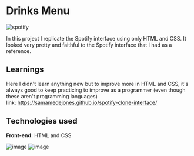 # Drinks Menu
![spotify](https://github.com/user-attachments/assets/b4ddaff7-b02f-4393-91c1-218c750fee69)

In this project I replicate the Spotify interface using only HTML and CSS. It looked very pretty and faithful to the Spotify interface that I had as a reference.

## Learnings

Here I didn't learn anything new but to improve more in HTML and CSS, it's always good to keep practicing to improve as a programmer (even though these aren't programming languages)
</br>
link: https://samamedejones.github.io/spotify-clone-interface/


## Technologies used

**Front-end:** HTML and CSS


![image](https://github.com/user-attachments/assets/3ff9cab9-ceed-4102-b805-3928e56822c3) ![image](https://github.com/user-attachments/assets/b68387fd-bd9f-4197-82da-118cf161f74d)
